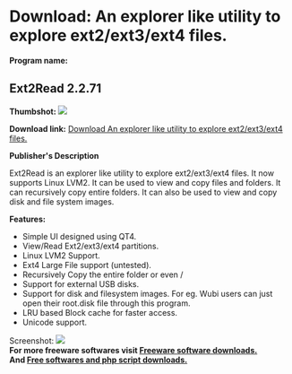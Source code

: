 # Download: An explorer like utility to explore ext2/ext3/ext4 files.

**Program name:**

## Ext2Read 2.2.71

  
**Thumbshot:** ![](http://www.freewarefiles.com/screenshot/ext2read_md.jpg)   
  
**Download link:** [Download An explorer like utility to explore ext2/ext3/ext4 files.](http://freesoftwares.boysofts.com/Ext2Read_program_56428.html)  
  


**Publisher's Description**  
  


Ext2Read is an explorer like utility to explore ext2/ext3/ext4 files. It now supports Linux LVM2. It can be used to view and copy files and folders. It can recursively copy entire folders. It can also be used to view and copy disk and file system images. 

**Features:**

  * Simple UI designed using QT4. 
  * View/Read Ext2/ext3/ext4 partitions. 
  * Linux LVM2 Support. 
  * Ext4 Large File support (untested). 
  * Recursively Copy the entire folder or even / 
  * Support for external USB disks. 
  * Support for disk and filesystem images. For eg. Wubi users can just open their root.disk file through this program. 
  * LRU based Block cache for faster access. 
  * Unicode support. 

  
  
Screenshot: ![](http://www.freewarefiles.com/screenshot/ext2read.jpg)   
**For more freeware softwares visit [Freeware software downloads.](http://freesoftwares.boysofts.com/)**   
**And [Free softwares and php script downloads.](http://www.boysofts.com/)**
